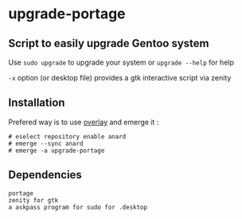 # upgrade-portage
## Script to easily upgrade Gentoo system

Use `sudo upgrade` to upgrade your system or `upgrade --help` for help

`-x` option (or desktop file) provides a gtk interactive script via zenity

## Installation
Prefered way is to use [overlay](https://github.com/Anard/anard-overlay) and emerge it :
```
# eselect repository enable anard
# emerge --sync anard
# emerge -a upgrade-portage
```

## Dependencies
```
portage
zenity for gtk
a askpass program for sudo for .desktop
```
